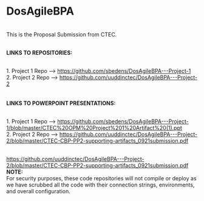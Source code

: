 # DosAgileBPA
<br /> This is the Proposal Submission from CTEC.

<br /><b>LINKS TO REPOSITORIES:</b>
<br />

<br />1. Project 1 Repo --> https://github.com/sbedens/DosAgileBPA---Project-1
<br />2. Project 2 Repo --> https://github.com/uuddinctec/DosAgileBPA---Project-2
<br />
<br />
<br /><b>LINKS TO POWERPOINT PRESENTATIONS:</b>
<br />

<br />1. Project 1 Repo --> https://github.com/sbedens/DosAgileBPA---Project-1/blob/master/CTEC%20OPM%20Project%201%20Artifact%20(1).ppt
<br />2. Project 2 Repo --> https://github.com/uuddinctec/DosAgileBPA---Project-2/blob/master/CTEC-CBP-PP2-supporting-artifacts_0921submission.pdf
<br />
<br />

https://github.com/uuddinctec/DosAgileBPA---Project-2/blob/master/CTEC-CBP-PP2-supporting-artifacts_0921submission.pdf
<br /><b>NOTE:</b>
<br />
For security purposes, these code repositories will not compile or deploy as we have scrubbed all the code with their connection strings, environments, and overall configuration.
